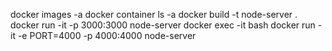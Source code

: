 docker images -a
docker container ls -a
docker build -t node-server .
docker run -it -p 3000:3000 node-server
docker exec -it <container-id> bash
docker run -it -e PORT=4000 -p 4000:4000 node-server